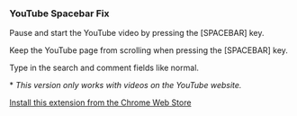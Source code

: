 ### YouTube Spacebar Fix

Pause and start the YouTube video by pressing the [SPACEBAR] key.

Keep the YouTube page from scrolling when pressing the [SPACEBAR] key.

Type in the search and comment fields like normal.

\* *This version only works with videos on the YouTube website.*

[Install this extension from the Chrome Web Store](https://chrome.google.com/webstore/detail/youtube-spacebar-fix/fhlnligkndpobidlcamogkinfjahcdpl)
